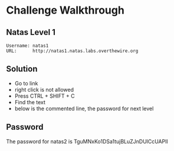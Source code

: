 # Challenge Walkthrough

## Natas Level 1

```
Username: natas1
URL:      http://natas1.natas.labs.overthewire.org
```

## Solution

- Go to link
- right click is not allowed
- Press CTRL + SHIFT + C
- Find the text
- below is the commented line, the password for next level

## Password

The password for natas2 is TguMNxKo1DSa1tujBLuZJnDUlCcUAPlI